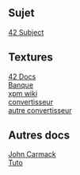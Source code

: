 ## Sujet
[42 Subject](https://cdn.intra.42.fr/pdf/pdf/113971/en.subject.pdf)


## Textures
[42 Docs](https://harm-smits.github.io/42docs/libs/minilibx/images.html)\
[Banque](https://opengameart.org/textures/all)\
[xpm wiki](https://fr.wikipedia.org/wiki/X_PixMap)\
[convertisseur](https://convertio.co/fr/jpg-xpm/) \
[autre convertisseur](https://privateconvert.com/jpg-to-xpm)

## Autres docs
[John Carmack](https://professeurb.github.io/articles/carmack/) \
[Tuto](https://hackmd.io/@nszl/H1LXByIE2)